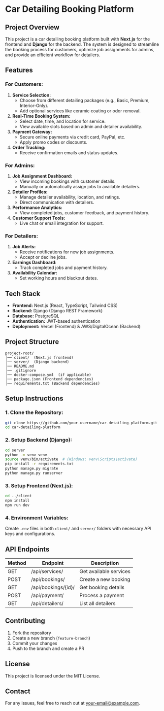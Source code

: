 # Car Detailing Booking Platform

## Project Overview
This project is a car detailing booking platform built with **Next.js** for the frontend and **Django** for the backend. The system is designed to streamline the booking process for customers, optimize job assignments for admins, and provide an efficient workflow for detailers.

## Features

### For Customers:
1. **Service Selection:**
   - Choose from different detailing packages (e.g., Basic, Premium, Interior-Only).
   - Add optional services like ceramic coating or odor removal.
2. **Real-Time Booking System:**
   - Select date, time, and location for service.
   - View available slots based on admin and detailer availability.
3. **Payment Gateway:**
   - Secure online payments via credit card, PayPal, etc.
   - Apply promo codes or discounts.
4. **Order Tracking:**
   - Receive confirmation emails and status updates.

### For Admins:
1. **Job Assignment Dashboard:**
   - View incoming bookings with customer details.
   - Manually or automatically assign jobs to available detailers.
2. **Detailer Profiles:**
   - Manage detailer availability, location, and ratings.
   - Direct communication with detailers.
3. **Performance Analytics:**
   - View completed jobs, customer feedback, and payment history.
4. **Customer Support Tools:**
   - Live chat or email integration for support.

### For Detailers:
1. **Job Alerts:**
   - Receive notifications for new job assignments.
   - Accept or decline jobs.
2. **Earnings Dashboard:**
   - Track completed jobs and payment history.
3. **Availability Calendar:**
   - Set working hours and blackout dates.

## Tech Stack
- **Frontend:** Next.js (React, TypeScript, Tailwind CSS)
- **Backend:** Django (Django REST Framework)
- **Database:** PostgreSQL
- **Authentication:** JWT-based authentication
- **Deployment:** Vercel (Frontend) & AWS/DigitalOcean (Backend)

## Project Structure
```
project-root/
│── client/  (Next.js frontend)
│── server/  (Django backend)
│── README.md
│── .gitignore
│── docker-compose.yml  (if applicable)
│── package.json (Frontend dependencies)
│── requirements.txt (Backend dependencies)
```

## Setup Instructions

### 1. Clone the Repository:
```sh
git clone https://github.com/your-username/car-detailing-platform.git
cd car-detailing-platform
```

### 2. Setup Backend (Django):
```sh
cd server
python -m venv venv
source venv/bin/activate  # (Windows: venv\Scripts\activate)
pip install -r requirements.txt
python manage.py migrate
python manage.py runserver
```

### 3. Setup Frontend (Next.js):
```sh
cd ../client
npm install
npm run dev
```

### 4. Environment Variables:
Create `.env` files in both `client/` and `server/` folders with necessary API keys and configurations.

## API Endpoints
| Method | Endpoint | Description |
|--------|-------------|-------------|
| GET | /api/services/ | Get available services |
| POST | /api/bookings/ | Create a new booking |
| GET | /api/bookings/{id}/ | Get booking details |
| POST | /api/payment/ | Process a payment |
| GET | /api/detailers/ | List all detailers |

## Contributing
1. Fork the repository
2. Create a new branch (`feature-branch`)
3. Commit your changes
4. Push to the branch and create a PR

## License
This project is licensed under the MIT License.

## Contact
For any issues, feel free to reach out at [your-email@example.com](mailto:your-email@example.com).

